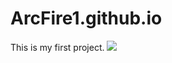 # ArcFire1.github.io
This is my first project.
<img src="https://sun9-7.userapi.com/c840533/v840533504/7d88a/CcR9PKaCRZE.jpg">

